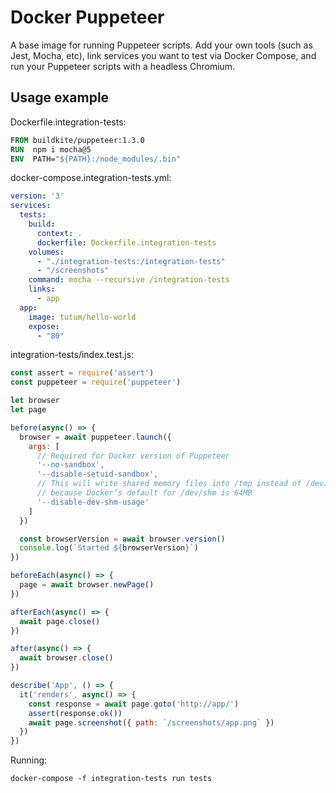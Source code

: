 # Docker Puppeteer

A base image for running Puppeteer scripts. Add your own tools (such as Jest, Mocha, etc), link services you want to test via Docker Compose, and run your Puppeteer scripts with a headless Chromium.

## Usage example

Dockerfile.integration-tests:

```Dockerfile
FROM buildkite/puppeteer:1.3.0
RUN  npm i mocha@5
ENV  PATH="${PATH}:/node_modules/.bin"
```

docker-compose.integration-tests.yml:

```yml
version: '3'
services:
  tests:
    build:
      context: .
      dockerfile: Dockerfile.integration-tests
    volumes:
      - "./integration-tests:/integration-tests"
      - "/screenshots"
    command: mocha --recursive /integration-tests
    links:
      - app
  app:
    image: tutum/hello-world
    expose:
      - "80"
```

integration-tests/index.test.js:

```js
const assert = require('assert')
const puppeteer = require('puppeteer')

let browser
let page

before(async() => {
  browser = await puppeteer.launch({
    args: [
      // Required for Docker version of Puppeteer
      '--no-sandbox',
      '--disable-setuid-sandbox',
      // This will write shared memory files into /tmp instead of /dev/shm,
      // because Docker’s default for /dev/shm is 64MB
      '--disable-dev-shm-usage'
    ]
  })

  const browserVersion = await browser.version()
  console.log(`Started ${browserVersion}`)
})

beforeEach(async() => {
  page = await browser.newPage()
})

afterEach(async() => {
  await page.close()
})

after(async() => {
  await browser.close()
})

describe('App', () => {
  it('renders', async() => {
    const response = await page.goto('http://app/')
    assert(response.ok())
    await page.screenshot({ path: `/screenshots/app.png` })
  })
})
```

Running:

```
docker-compose -f integration-tests run tests
```